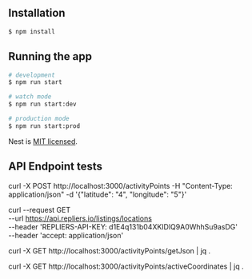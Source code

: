 ## Installation

```bash
$ npm install
```

## Running the app

```bash
# development
$ npm run start

# watch mode
$ npm run start:dev

# production mode
$ npm run start:prod
```

Nest is [MIT licensed](LICENSE).

## API Endpoint tests

curl -X POST http://localhost:3000/activityPoints
-H "Content-Type: application/json"
-d '{"latitude": "4", "longitude": "5"}'

curl --request GET \
 --url https://api.repliers.io/listings/locations \
 --header 'REPLIERS-API-KEY: d1E4q131b04XKIDlQ9A0WhhSu9asDG' \
 --header 'accept: application/json'

curl -X GET http://localhost:3000/activityPoints/getJson | jq .

curl -X GET http://localhost:3000/activityPoints/activeCoordinates | jq .
